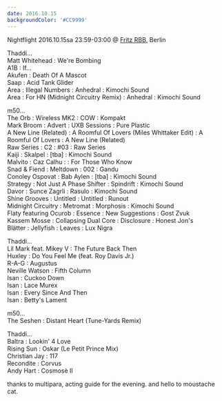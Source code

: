 ```yaml
---
date: 2016.10.15
backgroundColor: '#CC9999'
---
```


Nightflight 2016.10.15sa 23:59-03:00 @ [Fritz RBB](http://www.fritz.de/), Berlin  

Thaddi...  
Matt Whitehead : We're Bombing  
A1B : If...  
Akufen : Death Of A Mascot  
Saap : Acid Tank Glider  
Area : Illegal Numbers : Anhedral : Kimochi Sound  
Area : For HN (Midnight Circuitry Remix) : Anhedral : Kimochi Sound  

m50...  
The Orb : Wireless MK2 : COW : Kompakt  
Mark Broom : Advert : UXB Sessions : Pure Plastic  
A New Line (Related) : A Roomful Of Lovers (Miles Whittaker Edit) : A Roomful Of Lovers : A New Line (Related)  
Raw Series : C2 : #03 : Raw Series  
Kaiji : Skalpel : \[tba\] : Kimochi Sound  
Malvito : Caz Calhu : : For Those Who Know  
Snad & Fiend : Meltdown : 002 : Gandu  
Conoley Ospovat : Bab Aylen : \[tba\] : Kimochi Sound  
Strategy : Not Just A Phase Shifter : Spindrift : Kimochi Sound  
Davor : Sunce Zagrli : Rasulo : Kimochi Sound  
Shine Grooves : Untitled : Untitled : Runout  
Midnight Circuitry : Metromat : Morphosis : Kimochi Sound  
Flaty featuring Ocurob : Essence : New Suggestions : Gost Zvuk  
Kassem Mosse : Collapsing Dual Core : Disclosure : Honest Jon's  
Blätter : Jellyfish : Leaves : Lux Nigra  

Thaddi...  
Lil Mark feat. Mikey V : The Future Back Then  
Huxley : Do You Feel Me (feat. Roy Davis Jr.)  
R-A-G : Augustus  
Neville Watson : Fifth Column  
Isan : Cuckoo Down  
Isan : Lace Murex  
Isan : Every Since And Then  
Isan : Betty's Lament  

m50...  
The Seshen : Distant Heart (Tune-Yards Remix)  

Thaddi...  
Baltra : Lookin' 4 Love  
Rising Sun : Oskar (Le Petit Prince Mix)  
Christian Jay : 117  
Recondite : Corvus  
Andy Hart : Cosmosè II  

thanks to multipara, acting guide for the evening. and hello to moustache cat.